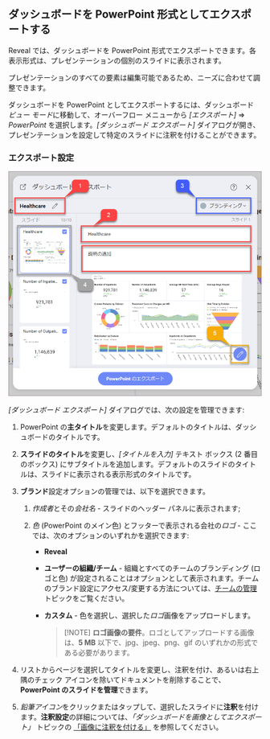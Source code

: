 ## ダッシュボードを PowerPoint 形式としてエクスポートする

Reveal では、ダッシュボードを PowerPoint 形式でエクスポートできます。各表示形式は、プレゼンテーションの個別のスライドに表示されます。

プレゼンテーションのすべての要素は編集可能であるため、ニーズに合わせて調整できます。

ダッシュボードを PowerPoint としてエクスポートするには、ダッシュボード *ビュー モード*に移動して、オーバーフロー メニューから *[エクスポート]* ⇒ *PowerPoint* を選択します。*[ダッシュボード エクスポート]* ダイアログが開き、プレゼンテーションを設定して特定のスライドに注釈を付けることができます。

### エクスポート設定

![Settings for PowerPoint presentation in the Export Dashboard menu](images/export-settings-powerpoint.png)

*[ダッシュボード エクスポート]* ダイアログでは、次の設定を管理できます:

1.  PowerPoint の**主タイトル**を変更します。デフォルトのタイトルは、ダッシュボードのタイトルです。

2.  **スライドのタイトル**を変更し、*[タイトルを入力]* テキスト ボックス (2 番目のボックス) にサブタイトルを追加します。デフォルトのスライドのタイトルは、スライドに表示される表示形式のタイトルです。

3.  **ブランド**設定オプションの管理では、以下を選択できます。

    1.  *作成者*とその*会社名* - スライドのヘッダー パネルに表示されます;

    2.  *色* (PowerPoint のメイン色) とフッターで表示される会社の*ロゴ* - ここでは、次のオプションのいずれかを選択できます:

          - **Reveal**

          - **ユーザーの組織/チーム** - 組織とすべてのチームのブランディング (ロゴと色) が設定されることはオプションとして表示されます。チームのブランド設定にアクセス/変更する方法については、[チームの管理](../../teams/managing-your-team.html)トピックをご覧ください。

          - **カスタム** - 色を選択し、選択した*ロゴ*画像をアップロードします。

            >[!NOTE] **ロゴ画像の要件**。ロゴとしてアップロードする画像は、**5 MB** 以下で、jpg、jpeg、png、gif のいずれかの形式である必要があります。

4.  リストからページを選択してタイトルを変更し、注釈を付け、あるいは右上隅のチェック アイコンを除いてドキュメントを削除することで、**PowerPoint のスライドを管理**できます。

5.  *鉛筆アイコン*をクリックまたはタップして、選択したスライドに**注釈**を付けます。**注釈設定**の詳細については、*「ダッシュボードを画像としてエクスポート」* トピックの [「画像に注釈を付ける」](export-as-images.html#annotating) を参照してください。
